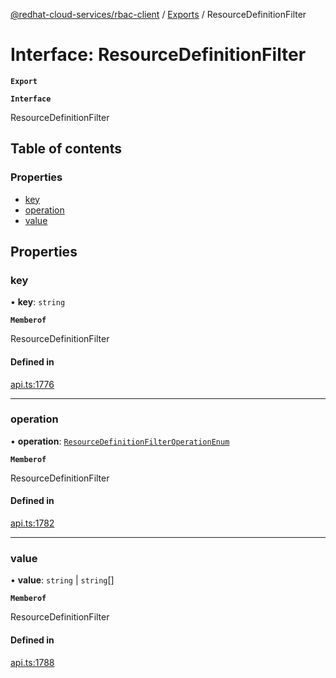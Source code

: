[@redhat-cloud-services/rbac-client](../README.md) / [Exports](../modules.md) / ResourceDefinitionFilter

# Interface: ResourceDefinitionFilter

**`Export`**

**`Interface`**

ResourceDefinitionFilter

## Table of contents

### Properties

- [key](ResourceDefinitionFilter.md#key)
- [operation](ResourceDefinitionFilter.md#operation)
- [value](ResourceDefinitionFilter.md#value)

## Properties

### key

• **key**: `string`

**`Memberof`**

ResourceDefinitionFilter

#### Defined in

[api.ts:1776](https://github.com/mkholjuraev/javascript-clients/blob/master/packages/rbac/api.ts#L1776)

___

### operation

• **operation**: [`ResourceDefinitionFilterOperationEnum`](../enums/ResourceDefinitionFilterOperationEnum.md)

**`Memberof`**

ResourceDefinitionFilter

#### Defined in

[api.ts:1782](https://github.com/mkholjuraev/javascript-clients/blob/master/packages/rbac/api.ts#L1782)

___

### value

• **value**: `string` \| `string`[]

**`Memberof`**

ResourceDefinitionFilter

#### Defined in

[api.ts:1788](https://github.com/mkholjuraev/javascript-clients/blob/master/packages/rbac/api.ts#L1788)
